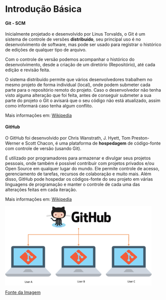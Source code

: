 # Introdução Básica

#### Git - SCM

Inicialmente projetado e desenvolvido por Linus Torvalds, o Git é um sistema de controle de versões **distribuído**, seu principal uso é no desenvolvimento de software, mas pode ser usado para registrar o histórico de edições de qualquer tipo de arquivo. 

Com o controle de versão podemos acompanhar o histórico do desenvolvimento, desde a criação de um diretório (Repositório), até cada edição e revisão feita.

O sistema distribuído permite que vários desenvolvedores trabalhem no mesmo projeto de forma individual (local), onde podem submeter cada parte para o repositório remoto do projeto. Caso o desenvolvedor não tenha visto alguma alteração que foi feita, antes de conseguir submeter a sua parte do projeto o Git o avisará que o seu código não está atualizado, assim como informará caso tenha algum conflito. 


Mais informações em: [Wikipedia](https://pt.wikipedia.org/wiki/Git)


#### GitHub

O GitHub foi desenvolvido por Chris Wanstrath, J. Hyett, Tom Preston-Werner e Scott Chacon, é uma plataforma de **hospedagem** de código-fonte com controle de versão (usando Git).

É utilizado por programadores para armazenar e divulgar seus projetos pessoais, onde também é possível contribuir com projetos privados e/ou Open Source em qualquer lugar do mundo. Ele permite controle de acesso, gerenciamento de tarefas, recursos de colaboração e muito mais. Além disso, GitHub pode hospedar os códigos-fonte do seu projeto em várias linguagens de programação e manter o controle de cada uma das alterações feitas em cada iteração.

Mais informações em: [Wikipedia](https://pt.wikipedia.org/wiki/GitHub)



<img src="gitHub.png" width=473 height=256 align="center">



[Fonte da Imagem](https://www.edureka.co/blog/git-vs-github/)
